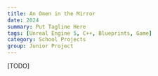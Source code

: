 ```yaml
---
title: An Omen in the Mirror
date: 2024
summary: Put Tagline Here
tags: [Unreal Engine 5, C++, Blueprints, Game]
category: School Projects
group: Junior Project
---
```


[TODO]